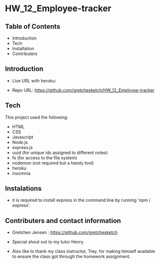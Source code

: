 # HW_12_Employee-tracker
Table of Contents
-------------------------------------------------------------------------------------------------------

 * Introduction
 * Tech
 * Installation
 * Contributers



 Introduction
----------------------------------------------------------------------------------------------------------



 * Live URL with heroku: 

 * Repo URL: https://github.com/gretchesketch/HW_12_Employee-tracker



Tech
------------------------------------------------------------------------------------------

This project used the following:

 * HTML
 * CSS
 * Javascript
 * Node.js
 * express.js
 * uuid (for unique ids assigned to different notes)
 * fs (for access to the file system)
 * nodemon (not required but a handy tool)
 * heroku
 * insomnia


Instalations
--------------------------------------------------------------------------------------------
 
 * it is required to install express in the command line by running 'npm i express'.


 Contributers and contact information
----------------------------------------------------------------------------------------
 
 * Gretchen Jensen : https://github.com/gretchesketch

 * Special shout out to my tutor Henry

 * Also like to thank my class instructor, Trey, for making himself available to ensure the class got through the homework assignment.





 <!-- ![img](public\assets\images\npm_start.jpg "starting local host")
 ![img](public\assets\images\landing_page.jpg "when you pull up the local host in the browser on port 3001")
 ![img](public\assets\images\create_a_note.jpg "start typing in the fields and click the save icon")
 ![img](public\assets\images\added_notes.jpg "note added to the side bar displaying title")
 ![img](public\assets\images\notes_added_to_json_file.jpg "note added on the backend to the json file") -->
